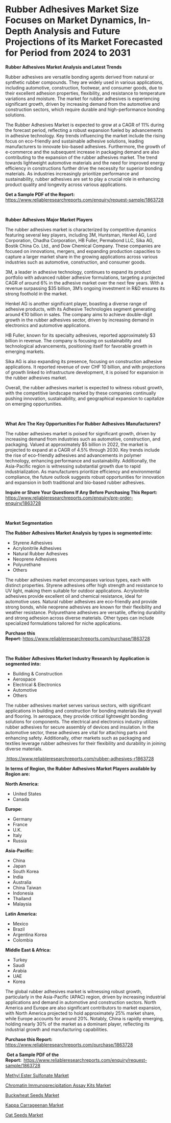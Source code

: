 <p><h1>Rubber Adhesives Market Size Focuses on Market Dynamics, In-Depth Analysis and Future Projections of its Market Forecasted for Period from 2024 to 2031</h1></p><p><strong>Rubber Adhesives Market Analysis and Latest Trends</strong></p>
<p><p>Rubber adhesives are versatile bonding agents derived from natural or synthetic rubber compounds. They are widely used in various applications, including automotive, construction, footwear, and consumer goods, due to their excellent adhesion properties, flexibility, and resistance to temperature variations and moisture. The market for rubber adhesives is experiencing significant growth, driven by increasing demand from the automotive and construction sectors, which require durable and high-performance bonding solutions.</p><p>The Rubber Adhesives Market is expected to grow at a CAGR of 11% during the forecast period, reflecting a robust expansion fueled by advancements in adhesive technology. Key trends influencing the market include the rising focus on eco-friendly and sustainable adhesive solutions, leading manufacturers to innovate bio-based adhesives. Furthermore, the growth of e-commerce and the subsequent increase in packaging demand are also contributing to the expansion of the rubber adhesives market. The trend towards lightweight automotive materials and the need for improved energy efficiency in constructions further drive the necessity for superior bonding materials. As industries increasingly prioritize performance and sustainability, rubber adhesives are set to play a crucial role in enhancing product quality and longevity across various applications.</p></p>
<p><strong>Get a Sample PDF of the Report:&nbsp;</strong> <a href="https://www.reliableresearchreports.com/enquiry/request-sample/1863728?utm_campaign=13&utm_medium=2&utm_source=Github&utm_content=ia&utm_term=11112024&utm_id=rubber-adhesives">https://www.reliableresearchreports.com/enquiry/request-sample/1863728</a></p>
<p>&nbsp;</p>
<p><strong>Rubber Adhesives Major Market Players</strong></p>
<p><p>The rubber adhesives market is characterized by competitive dynamics featuring several key players, including 3M, Huntsman, Henkel AG, Lord Corporation, Chadha Corporation, HB Fuller, Permabond LLC, Sika AG, Bostik China Co. Ltd., and Dow Chemical Company. These companies are focused on innovations, mergers, and expanding production capacities to capture a larger market share in the growing applications across various industries such as automotive, construction, and consumer goods.</p><p>3M, a leader in adhesive technology, continues to expand its product portfolio with advanced rubber adhesive formulations, targeting a projected CAGR of around 6% in the adhesive market over the next few years. With a revenue surpassing $35 billion, 3M’s ongoing investment in R&D ensures its strong foothold in the market.</p><p>Henkel AG is another significant player, boasting a diverse range of adhesive products, with its Adhesive Technologies segment generating around €10 billion in sales. The company aims to achieve double-digit growth in the rubber adhesives sector, driven by increasing demand in electronics and automotive applications.</p><p>HB Fuller, known for its specialty adhesives, reported approximately $3 billion in revenue. The company is focusing on sustainability and technological advancements, positioning itself for favorable growth in emerging markets.</p><p>Sika AG is also expanding its presence, focusing on construction adhesive applications. It reported revenue of over CHF 10 billion, and with projections of growth linked to infrastructure development, it is poised for expansion in the rubber adhesives market.</p><p>Overall, the rubber adhesives market is expected to witness robust growth, with the competitive landscape marked by these companies continually pushing innovation, sustainability, and geographical expansion to capitalize on emerging opportunities.</p></p>
<p>&nbsp;</p>
<p><strong>What Are The Key Opportunities For Rubber Adhesives Manufacturers?</strong></p>
<p><p>The rubber adhesives market is poised for significant growth, driven by increasing demand from industries such as automotive, construction, and packaging. Valued at approximately $5 billion in 2022, the market is projected to expand at a CAGR of 4.5% through 2030. Key trends include the rise of eco-friendly adhesives and advancements in polymer technology, enhancing performance and sustainability. Additionally, the Asia-Pacific region is witnessing substantial growth due to rapid industrialization. As manufacturers prioritize efficiency and environmental compliance, the future outlook suggests robust opportunities for innovation and expansion in both traditional and bio-based rubber adhesives.</p></p>
<p><strong>Inquire or Share Your Questions If Any Before Purchasing This Report:</strong> <a href="https://www.reliableresearchreports.com/enquiry/pre-order-enquiry/1863728?utm_campaign=13&utm_medium=2&utm_source=Github&utm_content=ia&utm_term=11112024&utm_id=rubber-adhesives">https://www.reliableresearchreports.com/enquiry/pre-order-enquiry/1863728</a></p>
<p>&nbsp;</p>
<p><strong>Market Segmentation</strong></p>
<p><strong>The Rubber Adhesives Market Analysis by types is segmented into:</strong></p>
<p><ul><li>Styrene Adhesives</li><li>Acrylonitrile Adhesives</li><li>Natural Rubber Adhesives</li><li>Neoprene Adhesives</li><li>Polyurethane</li><li>Others</li></ul></p>
<p><p>The rubber adhesives market encompasses various types, each with distinct properties. Styrene adhesives offer high strength and resistance to UV light, making them suitable for outdoor applications. Acrylonitrile adhesives provide excellent oil and chemical resistance, ideal for automotive uses. Natural rubber adhesives are eco-friendly and provide strong bonds, while neoprene adhesives are known for their flexibility and weather resistance. Polyurethane adhesives are versatile, offering durability and strong adhesion across diverse materials. Other types can include specialized formulations tailored for niche applications.</p></p>
<p><strong>Purchase this Report:&nbsp;</strong><a href="https://www.reliableresearchreports.com/purchase/1863728?utm_campaign=13&utm_medium=2&utm_source=Github&utm_content=ia&utm_term=11112024&utm_id=rubber-adhesives">https://www.reliableresearchreports.com/purchase/1863728</a></p>
<p>&nbsp;</p>
<p><strong>The Rubber Adhesives Market Industry Research by Application is segmented into:</strong></p>
<p><ul><li>Building & Construction</li><li>Aerospace</li><li>Electrical & Electronics</li><li>Automotive</li><li>Others</li></ul></p>
<p><p>The rubber adhesives market serves various sectors, with significant applications in building and construction for bonding materials like drywall and flooring. In aerospace, they provide critical lightweight bonding solutions for components. The electrical and electronics industry utilizes rubber adhesives for secure assembly of devices and insulation. In the automotive sector, these adhesives are vital for attaching parts and enhancing safety. Additionally, other markets such as packaging and textiles leverage rubber adhesives for their flexibility and durability in joining diverse materials.</p></p>
<p><a href="https://www.reliableresearchreports.com/rubber-adhesives-r1863728?utm_campaign=13&utm_medium=2&utm_source=Github&utm_content=ia&utm_term=11112024&utm_id=rubber-adhesives">&nbsp;https://www.reliableresearchreports.com/rubber-adhesives-r1863728</a></p>
<p><strong>In terms of Region, the Rubber Adhesives Market Players available by Region are:</strong></p>
<p>
    <p> <strong> North America: </strong>
        <ul>
            <li>United States</li>
            <li>Canada</li>
        </ul>
        </p> 
    <p> <strong> Europe: </strong>
        <ul>
            <li>Germany</li>
            <li>France</li>
            <li>U.K.</li>
            <li>Italy</li>
            <li>Russia</li>
        </ul>
        </p> 
    <p> <strong> Asia-Pacific: </strong>
        <ul>
            <li>China</li>
            <li>Japan</li>
            <li>South Korea</li>
            <li>India</li>
            <li>Australia</li>
            <li>China Taiwan</li>
            <li>Indonesia</li>
            <li>Thailand</li>
            <li>Malaysia</li>
        </ul>
        </p> 
    <p> <strong> Latin America: </strong>
        <ul>
            <li>Mexico</li>
            <li>Brazil</li>
            <li>Argentina Korea</li>
            <li>Colombia</li>
        </ul>
        </p> 
    <p> <strong> Middle East & Africa: </strong>
        <ul>
            <li>Turkey</li>
            <li>Saudi</li>
            <li>Arabia</li>
            <li>UAE</li>
            <li>Korea</li>
        </ul>
    </p>
    </p>
<p><p>The global rubber adhesives market is witnessing robust growth, particularly in the Asia-Pacific (APAC) region, driven by increasing industrial applications and demand in automotive and construction sectors. North America and Europe are also significant contributors to market expansion, with North America projected to hold approximately 25% market share, while Europe accounts for around 20%. Notably, China is rapidly emerging, holding nearly 30% of the market as a dominant player, reflecting its industrial growth and manufacturing capabilities.</p></p>
<p><strong>Purchase this Report: </strong><a href="https://www.reliableresearchreports.com/purchase/1863728?utm_campaign=13&utm_medium=2&utm_source=Github&utm_content=ia&utm_term=11112024&utm_id=rubber-adhesives">https://www.reliableresearchreports.com/purchase/1863728</a></p>
<p>&nbsp;<strong>Get a Sample PDF of the Report:&nbsp;&nbsp;</strong><a href="https://www.reliableresearchreports.com/enquiry/request-sample/1863728?utm_campaign=13&utm_medium=2&utm_source=Github&utm_content=ia&utm_term=11112024&utm_id=rubber-adhesives">https://www.reliableresearchreports.com/enquiry/request-sample/1863728</a></p>
<p><strong></strong></p>
<p><p><a href="https://github.com/pinesamshigoz/Market-Research-Report-List-1/blob/main/methyl-ester-sulfonate-market.md?utm_campaign=13&utm_medium=2&utm_source=Github&utm_content=ia&utm_term=11112024&utm_id=rubber-adhesives">Methyl Ester Sulfonate Market</a></p><p><a href="https://issuu.com/reportprime-2/docs/chromatin-immunoprecipitation-assay_7a1c27f2d218cf?utm_campaign=13&utm_medium=2&utm_source=Github&utm_content=ia&utm_term=11112024&utm_id=rubber-adhesives">Chromatin Immunoprecipitation Assay Kits Market</a></p><p><a href="https://www.linkedin.com/pulse/buckwheat-seeds-sector-surge-13-growth-roadmap-2031-insight-dial-h04sf?utm_campaign=13&utm_medium=2&utm_source=Github&utm_content=ia&utm_term=11112024&utm_id=rubber-adhesives">Buckwheat Seeds Market</a></p><p><a href="https://github.com/roydonhol47/Market-Research-Report-List-1/blob/main/kappa-carrageenan-market.md?utm_campaign=13&utm_medium=2&utm_source=Github&utm_content=ia&utm_term=11112024&utm_id=rubber-adhesives">Kappa Carrageenan Market</a></p><p><a href="https://www.linkedin.com/pulse/market-dynamics-future-trends-global-oat-seeds-sector-forecasted-hbkxf?utm_campaign=13&utm_medium=2&utm_source=Github&utm_content=ia&utm_term=11112024&utm_id=rubber-adhesives">Oat Seeds Market</a></p></p>